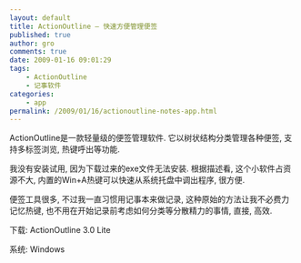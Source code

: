 ```yaml
---
layout: default
title: ActionOutline – 快速方便管理便签
published: true
author: gro
comments: true
date: 2009-01-16 09:01:29
tags:
    - ActionOutline
    - 记事软件
categories:
    - app
permalink: /2009/01/16/actionoutline-notes-app.html
---
```

 ActionOutline是一款轻量级的便签管理软件. 它以树状结构分类管理各种便签, 支持多标签浏览, 热键呼出等功能.

我没有安装试用, 因为下载过来的exe文件无法安装. 根据描述看, 这个小软件占资源不大, 内置的Win+A热键可以快速从系统托盘中调出程序, 很方便.

便签工具很多, 不过我一直习惯用记事本来做记录, 这种原始的方法让我不必费力记忆热键, 也不用在开始记录前考虑如何分类等分散精力的事情, 直接, 高效.

下载: ActionOutline 3.0 Lite

系统: Windows
